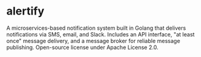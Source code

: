 # alertify
A microservices-based notification system built in Golang that delivers notifications via SMS, email, and Slack. Includes an API interface, "at least once" message delivery, and a message broker for reliable message publishing. Open-source license under Apache License 2.0.
